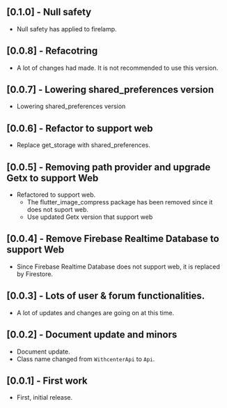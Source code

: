 ## [0.1.0] - Null safety

- Null safety has applied to firelamp.

## [0.0.8] - Refacotring

- A lot of changes had made. It is not recommended to use this version.

## [0.0.7] - Lowering shared_preferences version

- Lowering shared_preferences version

## [0.0.6] - Refactor to support web

- Replace get_storage with shared_preferences.

## [0.0.5] - Removing path provider and upgrade Getx to support Web

- Refactored to support web.
  - The flutter_image_compress package has been removed since it does not suport web.
  - Use updated Getx version that support web

## [0.0.4] - Remove Firebase Realtime Database to support Web

- Since Firebase Realtime Database does not support web, it is replaced by Firestore.

## [0.0.3] - Lots of user & forum functionalities.

- A lot of updates and changes are going on at this time.

## [0.0.2] - Document update and minors

- Document update.
- Class name changed from `WithcenterApi` to `Api`.

## [0.0.1] - First work

- First, initial release.
